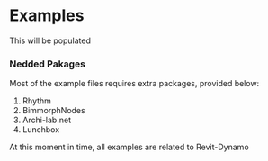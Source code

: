 # Examples
This will be populated

### Nedded Pakages
Most of the example files requires extra packages, provided below:

1. Rhythm 
2. BimmorphNodes
3. Archi-lab.net
4. Lunchbox

At this moment in time, all examples are related to Revit-Dynamo

<!--
    Add brief description of examples
-->

